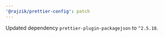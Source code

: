 ```yaml
---
'@rajzik/prettier-config': patch
---
```


Updated dependency `prettier-plugin-packagejson` to `^2.5.18`.

